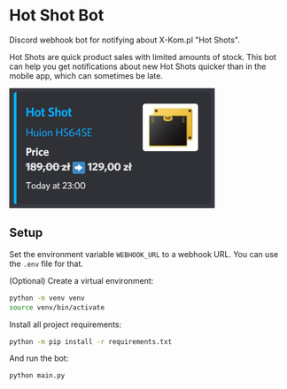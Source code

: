 # Hot Shot Bot

Discord webhook bot for notifying about X-Kom.pl "Hot Shots".

Hot Shots are quick product sales with limited amounts of stock. This bot can help you get notifications about new Hot Shots quicker than in the mobile app, which can sometimes be late.

![Example webhook message](demo.png)

## Setup
Set the environment variable `WEBHOOK_URL` to a webhook URL. You can use the `.env` file for that.


(Optional) Create a virtual environment:
```sh
python -m venv venv
source venv/bin/activate
```

Install all project requirements:
```sh
python -m pip install -r requirements.txt
```

And run the bot:
```sh
python main.py
```
